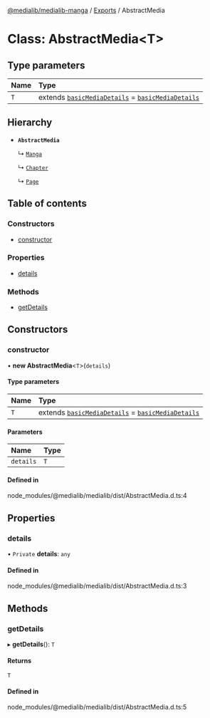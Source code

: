 [@medialib/medialib-manga](../README.md) / [Exports](../modules.md) / AbstractMedia

# Class: AbstractMedia<T\>

## Type parameters

| Name | Type |
| :------ | :------ |
| `T` | extends [`basicMediaDetails`](../modules.md#basicmediadetails) = [`basicMediaDetails`](../modules.md#basicmediadetails) |

## Hierarchy

- **`AbstractMedia`**

  ↳ [`Manga`](Manga.md)

  ↳ [`Chapter`](Chapter.md)

  ↳ [`Page`](Page.md)

## Table of contents

### Constructors

- [constructor](AbstractMedia.md#constructor)

### Properties

- [details](AbstractMedia.md#details)

### Methods

- [getDetails](AbstractMedia.md#getdetails)

## Constructors

### constructor

• **new AbstractMedia**<`T`\>(`details`)

#### Type parameters

| Name | Type |
| :------ | :------ |
| `T` | extends [`basicMediaDetails`](../modules.md#basicmediadetails) = [`basicMediaDetails`](../modules.md#basicmediadetails) |

#### Parameters

| Name | Type |
| :------ | :------ |
| `details` | `T` |

#### Defined in

node_modules/@medialib/medialib/dist/AbstractMedia.d.ts:4

## Properties

### details

• `Private` **details**: `any`

#### Defined in

node_modules/@medialib/medialib/dist/AbstractMedia.d.ts:3

## Methods

### getDetails

▸ **getDetails**(): `T`

#### Returns

`T`

#### Defined in

node_modules/@medialib/medialib/dist/AbstractMedia.d.ts:5
